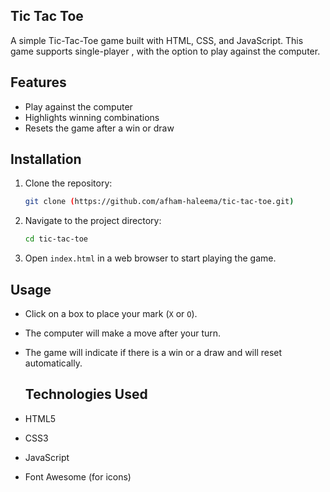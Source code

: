 ## Tic Tac Toe 

A simple Tic-Tac-Toe game built with HTML, CSS, and JavaScript. This game supports single-player , with the option to play against the computer.

## Features
- Play against the computer
- Highlights winning combinations
- Resets the game after a win or draw

## Installation
1. Clone the repository:
   ```bash
   git clone (https://github.com/afham-haleema/tic-tac-toe.git)
   ```
2. Navigate to the project directory:
   ```bash
   cd tic-tac-toe
   ```
3. Open `index.html` in a web browser to start playing the game.

## Usage
- Click on a box to place your mark (`X` or `O`).
- The computer will make a move after your turn.
- The game will indicate if there is a win or a draw and will reset automatically.

  ## Technologies Used
- HTML5
- CSS3
- JavaScript
- Font Awesome (for icons)
